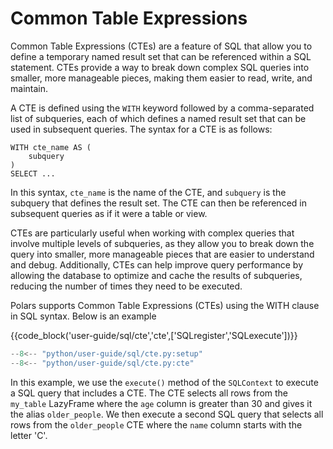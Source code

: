 # Common Table Expressions

Common Table Expressions (CTEs) are a feature of SQL that allow you to define a temporary named result set that can be referenced within a SQL statement. CTEs provide a way to break down complex SQL queries into smaller, more manageable pieces, making them easier to read, write, and maintain.

A CTE is defined using the `WITH` keyword followed by a comma-separated list of subqueries, each of which defines a named result set that can be used in subsequent queries. The syntax for a CTE is as follows:

```
WITH cte_name AS (
    subquery
)
SELECT ...
```

In this syntax, `cte_name` is the name of the CTE, and `subquery` is the subquery that defines the result set. The CTE can then be referenced in subsequent queries as if it were a table or view.

CTEs are particularly useful when working with complex queries that involve multiple levels of subqueries, as they allow you to break down the query into smaller, more manageable pieces that are easier to understand and debug. Additionally, CTEs can help improve query performance by allowing the database to optimize and cache the results of subqueries, reducing the number of times they need to be executed.

Polars supports Common Table Expressions (CTEs) using the WITH clause in SQL syntax. Below is an example

{{code_block('user-guide/sql/cte','cte',['SQLregister','SQLexecute'])}}

```python exec="on" result="text" session="user-guide/sql/cte"
--8<-- "python/user-guide/sql/cte.py:setup"
--8<-- "python/user-guide/sql/cte.py:cte"
```

In this example, we use the `execute()` method of the `SQLContext` to execute a SQL query that includes a CTE. The CTE selects all rows from the `my_table` LazyFrame where the `age` column is greater than 30 and gives it the alias `older_people`. We then execute a second SQL query that selects all rows from the `older_people` CTE where the `name` column starts with the letter 'C'.
